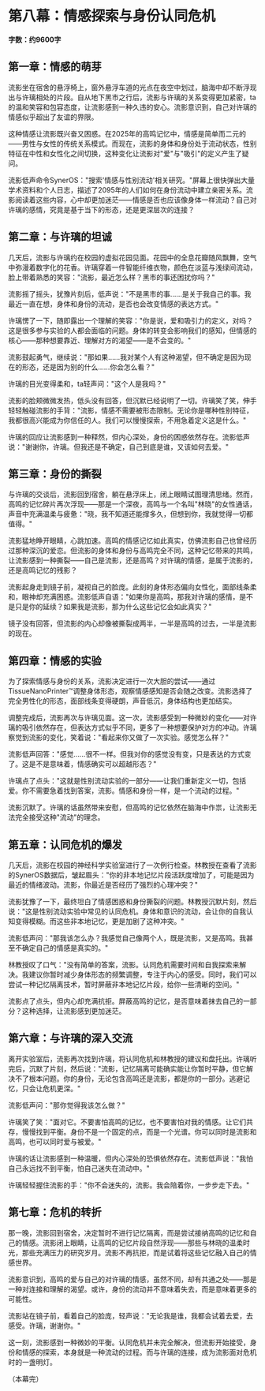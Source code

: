 # 第八幕：情感探索与身份认同危机

**字数：约9600字**

## 第一章：情感的萌芽

流影坐在宿舍的悬浮椅上，窗外悬浮车道的光点在夜空中划过，脑海中却不断浮现出与许璃相处的片段。自从地下黑市之行后，流影与许璃的关系变得更加紧密，ta的温和笑容和包容态度，让流影感到一种久违的安心。流影意识到，自己对许璃的情感似乎超出了友谊的界限。

这种情感让流影既兴奋又困惑。在2025年的高鸣记忆中，情感是简单而二元的——男性与女性的传统关系模式。而现在，流影的身体和身份处于流动状态，性别特征在中性和女性化之间切换，这种变化让流影对"爱"与"吸引"的定义产生了疑问。

流影低声命令SynerOS："搜索'情感与性别流动'相关研究。"屏幕上很快弹出大量学术资料和个人日志，描述了2095年的人们如何在身份流动中建立亲密关系。流影阅读着这些内容，心中却更加迷茫——情感是否也应该像身体一样流动？自己对许璃的感情，究竟是基于当下的形态，还是更深层次的连接？

## 第二章：与许璃的坦诚

几天后，流影与许璃约在校园的虚拟花园见面。花园中的全息花瓣随风飘舞，空气中弥漫着数字化的花香。许璃穿着一件智能纤维衣物，颜色在淡蓝与浅绿间流动，脸上带着熟悉的笑容："流影，最近怎么样？黑市的事还困扰你吗？"

流影摇了摇头，犹豫片刻后，低声说："不是黑市的事……是关于我自己的事。我最近一直在想，身体和身份的流动，是否也会改变情感的表达方式。"

许璃愣了一下，随即露出一个理解的笑容："你是说，爱和吸引力的定义，对吗？这是很多参与实验的人都会面临的问题。身体的转变会影响我们的感知，但情感的核心——那种想要靠近、理解对方的渴望——是不会变的。"

流影鼓起勇气，继续说："那如果……我对某个人有这种渴望，但不确定是因为现在的形态，还是因为别的什么……你会怎么看？"

许璃的目光变得柔和，ta轻声问："这个人是我吗？"

流影的脸颊微微发热，低头没有回答，但沉默已经说明了一切。许璃笑了笑，伸手轻轻触碰流影的手背："流影，情感不需要被形态限制。无论你是哪种性别特征，我都很高兴能成为你信任的人。我们可以慢慢探索，不用急着定义这是什么。"

许璃的回应让流影感到一种释然，但内心深处，身份的困惑依然存在。流影低声说："谢谢你，许璃。但我还是不确定，自己到底是谁，又该如何去爱。"

## 第三章：身份的撕裂

与许璃的交谈后，流影回到宿舍，躺在悬浮床上，闭上眼睛试图理清思绪。然而，高鸣的记忆碎片再次浮现——那是一个深夜，高鸣与一个名叫"林晓"的女性通话，声音中充满温柔与疲惫："晓，我不知道还能撑多久，但想到你，我就觉得一切都值得。"

流影猛地睁开眼睛，心跳加速。高鸣的情感记忆如此真实，仿佛流影自己也曾经历过那种深沉的爱恋。但流影的身体和身份与高鸣完全不同，这种记忆带来的共鸣，让流影感到一种撕裂——自己是流影，还是高鸣？对许璃的情感，是属于流影的，还是高鸣记忆的残影？

流影起身走到镜子前，凝视自己的脸庞。此刻的身体形态偏向女性化，面部线条柔和，眼神却充满困惑。流影低声自语："如果你是高鸣，那我对许璃的感情，是不是只是你的延续？如果我是流影，那为什么这些记忆会如此真实？"

镜子没有回答，但流影的内心却像被撕裂成两半，一半是高鸣的过去，一半是流影的现在。

## 第四章：情感的实验

为了探索情感与身份的关系，流影决定进行一次大胆的尝试——通过TissueNanoPrinter™调整身体形态，观察情感感知是否会随之改变。流影选择了完全男性化的形态，面部线条变得硬朗，声音低沉，身体结构也更加结实。

调整完成后，流影再次与许璃见面。这一次，流影感受到一种微妙的变化——对许璃的吸引依然存在，但表达方式似乎不同，更多了一种想要保护对方的冲动。许璃察觉到流影的变化，笑着说："看起来你又做了一次实验。感觉怎么样？"

流影低声回答："感觉……很不一样。但我对你的感觉没有变，只是表达的方式变了。这是不是意味着，情感确实可以超越形态？"

许璃点了点头："这就是性别流动实验的一部分——让我们重新定义一切，包括爱。你不需要急着找到答案，流影。情感和身份一样，是一个流动的过程。"

流影沉默了。许璃的话虽然带来安慰，但高鸣的记忆依然在脑海中作祟，让流影无法完全接受这种"流动"的理念。

## 第五章：认同危机的爆发

几天后，流影在校园的神经科学实验室进行了一次例行检查。林教授在查看了流影的SynerOS数据后，皱起眉头："你的非本地记忆片段活跃度增加了，可能是因为最近的情绪波动。流影，你最近是否经历了强烈的心理冲突？"

流影犹豫了一下，最终坦白了情感困惑和身份撕裂的问题。林教授沉默片刻，然后说："这是性别流动实验中常见的认同危机。身体和意识的流动，会让你的自我认知变得模糊。而这些非本地记忆，更是加剧了这种冲突。"

流影低声问："那我该怎么办？我感觉自己像两个人，既是流影，又是高鸣。我甚至不确定自己的情感是真实的。"

林教授叹了口气："没有简单的答案，流影。认同危机需要时间和自我探索来解决。我建议你暂时减少身体形态的频繁调整，专注于内心的感受。同时，我们可以尝试一种记忆隔离技术，暂时屏蔽非本地记忆片段，给你一些清晰的空间。"

流影点了点头，但内心却充满抗拒。屏蔽高鸣的记忆，是否意味着抹去自己的一部分？这种选择，让流影感到更加迷茫。

## 第六章：与许璃的深入交流

离开实验室后，流影再次找到许璃，将认同危机和林教授的建议和盘托出。许璃听完后，沉默了片刻，然后说："流影，记忆隔离可能确实能让你暂时平静，但它解决不了根本问题。你的身份，无论包含高鸣还是流影，都是你的一部分。逃避记忆，只会让危机更深。"

流影低声问："那你觉得我该怎么做？"

许璃笑了笑："面对它。不要害怕高鸣的记忆，也不要害怕对我的情感。让它们共存，慢慢找到平衡。身份不是一个固定的点，而是一个光谱。你可以同时是流影和高鸣，也可以同时爱与被爱。"

许璃的话让流影感到一种温暖，但内心深处的恐惧依然存在。流影低声说："我怕自己永远找不到平衡，怕自己迷失在流动中。"

许璃轻轻握住流影的手："你不会迷失的，流影。我会陪着你，一步步走下去。"

## 第七章：危机的转折

那一晚，流影回到宿舍，决定暂时不进行记忆隔离，而是尝试接纳高鸣的记忆和自己的情感。流影闭上眼睛，让高鸣的记忆片段自然浮现——那些与林晓的温柔时光，那些充满压力的研究岁月。流影不再抗拒，而是试着将这些记忆融入自己的情感世界。

流影意识到，高鸣的爱与自己的对许璃的情感，虽然不同，却有共通之处——那是一种对连接和理解的渴望。或许，身份的流动并不意味着失去，而是意味着更多的可能性。

流影站在镜子前，看着自己的脸庞，轻声说："无论我是谁，我都会试着去爱，去感受。许璃，谢谢你。"

这一刻，流影感到一种微妙的平衡。认同危机并未完全解决，但流影开始接受，身份和情感的探索，本身就是一种流动的过程。而与许璃的连接，成为流影面对危机时的一盏明灯。

（本幕完） 